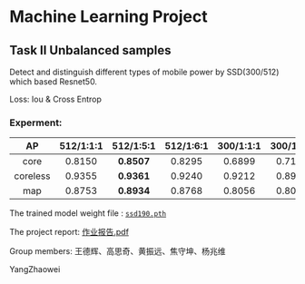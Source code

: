 # Machine Learning Project 
## Task II Unbalanced samples

Detect and distinguish different types of mobile power by SSD(300/512) which based Resnet50.

Loss: Iou & Cross Entrop

### Experment:

|AP|512/1:1:1|512/1:5:1|512/1:6:1|300/1:1:1|300/1:5:1|300/1:6:1|
|:------:|:----:|:----:|:----:|:----:|:----:|:----:|
|core    |0.8150|**0.8507**|0.8295|0.6899|0.7191|0.7119|
|coreless|0.9355|**0.9361**|0.9240|0.9212|0.8965|0.8955|
|map     |0.8753|**0.8934**|0.8768|0.8056|0.8078|0.8037|

The trained model weight file : [```ssd190.pth```](https://bhpan.buaa.edu.cn:443/link/197D4B378811CCFD33F2BA951E75B768)

The project report: [作业报告.pdf](https://github.com/Yang-Zhaowei/SSD.300-512/blob/master/%E4%BD%9C%E4%B8%9A%E6%8A%A5%E5%91%8A.pdf)

Group members: 王德辉、高思奇、黄振远、焦守坤、杨兆维

YangZhaowei
